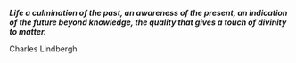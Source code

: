 _**Life a culmination of the past, an awareness of the present, an indication of the future beyond knowledge, the quality that gives a touch of divinity to matter.**_

Charles Lindbergh